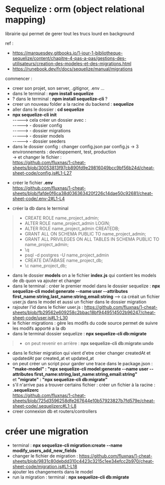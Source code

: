 # Sequelize : orm (object relational mapping) 

librairie qui permet de gerer tout les trucs lourd en background

ref : 
- https://marquesdev.gitbooks.io/1-jour-1-bibliotheque-sequelize/content/chapitre-4-pas-a-pas/gestions-des-utilisateurs/creation-des-modeles-et-des-migrations.html    
- https://runebook.dev/fr/docs/sequelize/manual/migrations    

commencer : 
- creer son projet, son server, .gitignor, .env ...   
- dans le terminal : **npm install sequelize**   
- ? dans le terminal : **npm install sequelize-cli** ?   
- creer un nouveau folder a la racine du backend : **sequelize**   
- aller dans le dossier : **cd sequelize**    
- **npx sequelize-cli init**    
-----> cela créer un dossier avec :   
-----> - dossier config   
-----> - dossier migrations   
-----> - dossier models   
-----> - dossier seeders   
- dans le dossier config : changer config.json par config.js
-> 3 environnements : developpement, test, production  
-> et changer le fichier :   
https://github.com/fluxnas/1-cheat-sheets/blob/30053813f97cb890fd9e29816049bcc9bf56b24d/cheat-sheet-code/config.js#L1-L27
+ créer le fichier **.env**  
https://github.com/fluxnas/1-cheat-sheets/blob/fafde0f6ca38d036363420f226c14dae50c92681/cheat-sheet-code/.env-2#L1-L4
- créer la db dans le terminal 
> - CREATE ROLE name_project_admin;
> - ALTER ROLE name_project_admin LOGIN;
> - ALTER ROLE name_project_admin CREATEDB;
> - GRANT ALL ON SCHEMA PUBLIC TO name_project_admin;
> - GRANT ALL PRIVILEGES ON ALL TABLES IN SCHEMA PUBLIC TO name_project_admin;
> - \q
> - psql -d postgres -U name_project_admin
> - CREATE DATABASE name_project_db;
> - \c name_project_db;

- dans le dossier **models** on a le fichier **index.js** qui contient les models de db quon va ajouter et changer  
- dans le terminal : créer le premier model dans le dossier sequelize : **npx sequelize-cli model:generate --name user --attributes first_name:string,last_name:string,email:string**
--> ca créait un fichier user.js dans le model et aussi un fichier dans le dossier migration
- rajouter l'id dans le fichier user.js : 
https://github.com/fluxnas/1-cheat-sheets/blob/fb29562e609258c2bbac18bf9449514502b96247/cheat-sheet-code/user.js#L1-L30
- le fichier migrations : gère les modifs du code source permet de suivre les modifs apporté a la db
- dans le terminal dossier sequelize : **npx sequelize-cli db:migrate**
> - on peut revenir en arrière : **npx sequelize-cli db:migrate:undo**
-  dans le fichier migration qui vient d'etre créer changer createdAt et updatedAt par created_at et updated_at
- on peut créer un script pour garder une trace dans le package.json :    
**"make-model" : "npx sequelize-cli model:generate --name user --attributes first_name:string,last_name:string,email:string"**    
et **"migrate" : "npx sequelize-cli db:migrate"**
- s'il n'arrive pas a trouver certains fichier : créer un fichier à la racine : **.sequelizerc**   
https://github.com/fluxnas/1-cheat-sheets/blob/725d3596258dfe267644e10b57923827b7fd579e/cheat-sheet-code/.sequelizerc#L1-L8
- creer connexion db et routers/controllers


# créer une migration

- terminal : **npx sequelize-cli migration:create --name modify_users_add_new_fields**
- changer le fichier de migration : 
https://github.com/fluxnas/1-cheat-sheets/blob/9831c80debdd310c4423c3215c1ee34efcc2b970/cheat-sheet-code/migration.js#L1-L18
- ajouter les changements dans le model 
- run la migration : terminal : **npx sequelize-cli db:migrate**
